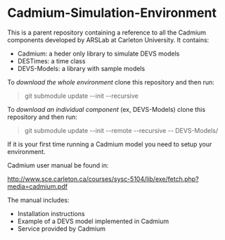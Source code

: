 # Cadmium-Simulation-Environment
This is a parent repository containing a reference to all the Cadmium components developed by ARSLab at Carleton University.
It contains:
- Cadmium: a heder only library to simulate DEVS models
- DESTimes: a time class
- DEVS-Models: a library with sample models

To *download the whole environment* clone this repository and then run: 
> git submodule update --init --recursive

To *download an individual component* (ex, DEVS-Models) clone this repository and then run:
> git submodule update --init --remote --recursive -- DEVS-Models/

If it is your first time running a Cadmium model you need to setup your environment.

Cadmium user manual be found in:

http://www.sce.carleton.ca/courses/sysc-5104/lib/exe/fetch.php?media=cadmium.pdf

The manual includes:
- Installation instructions
- Example of a DEVS model implemented in Cadmium
- Service provided by Cadmium
